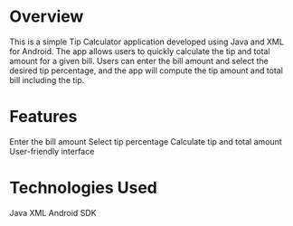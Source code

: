 # Overview
This is a simple Tip Calculator application developed using Java and XML for Android. The app allows users to quickly calculate the tip and total amount for a given bill. Users can enter the bill amount and select the desired tip percentage, and the app will compute the tip amount and total bill including the tip.

# Features
Enter the bill amount
Select tip percentage
Calculate tip and total amount
User-friendly interface

# Technologies Used
Java
XML
Android SDK
